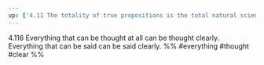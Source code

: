 ```yaml
---
up: ['4.11 The totality of true propositions is the total natural science (or the totality of the natural sciences).']
---
```

4.116 Everything that can be thought at all can be thought clearly. Everything that can be said can be said clearly.
%%
#everything #thought #clear %%